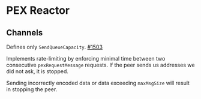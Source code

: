 # PEX Reactor

## Channels

Defines only `SendQueueCapacity`. [#1503](https://github.com/evdatsion/tendermint/issues/1503)

Implements rate-limiting by enforcing minimal time between two consecutive
`pexRequestMessage` requests. If the peer sends us addresses we did not ask,
it is stopped.

Sending incorrectly encoded data or data exceeding `maxMsgSize` will result
in stopping the peer.
